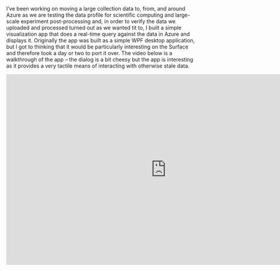 I’ve been working on moving a large collection data to, from, and around Azure as we are testing the data profile for
scientific computing and large-scale experiment post-processing and, in order to verify the data we uploaded and
processed turned out as we wanted tit to, I built a simple visualization app that does a real-time query against the
data in Azure and displays it. Originally the app was built as a simple WPF desktop application, but I got to thinking
that it would be particularly interesting on the Surface and therefore took a day or two to port it over. The video
below is a walkthrough of the app – the dialog is a bit cheesy but the app is interesting as it provides a very tactile
means of interacting with otherwise stale data.

<div class="embed-container">
  <iframe width="854" height="510" src="https://www.youtube.com/embed/bkUmhDP-MBI" frameborder="0" allowfullscreen></iframe>
</div>
